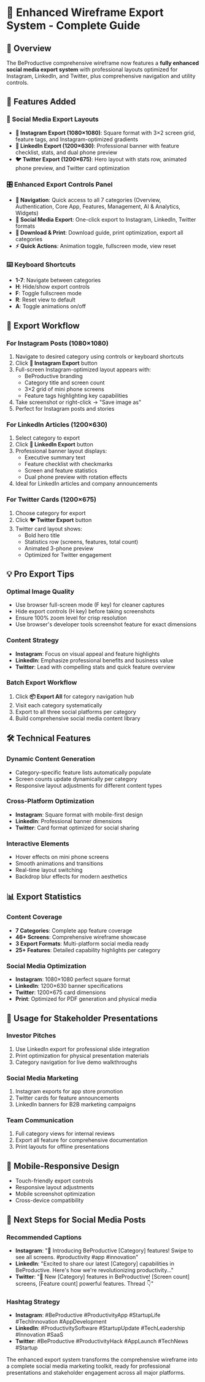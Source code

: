 # 🚀 Enhanced Wireframe Export System - Complete Guide

## 📱 Overview
The BeProductive comprehensive wireframe now features a **fully enhanced social media export system** with professional layouts optimized for Instagram, LinkedIn, and Twitter, plus comprehensive navigation and utility controls.

## 🎯 Features Added

### 📱 Social Media Export Layouts
- **📸 Instagram Export (1080×1080)**: Square format with 3×2 screen grid, feature tags, and Instagram-optimized gradients
- **💼 LinkedIn Export (1200×630)**: Professional banner with feature checklist, stats, and dual phone preview
- **🐦 Twitter Export (1200×675)**: Hero layout with stats row, animated phone preview, and Twitter card optimization

### 🎛️ Enhanced Export Controls Panel
- **🎯 Navigation**: Quick access to all 7 categories (Overview, Authentication, Core App, Features, Management, AI & Analytics, Widgets)
- **📱 Social Media Export**: One-click export to Instagram, LinkedIn, Twitter formats
- **💾 Download & Print**: Download guide, print optimization, export all categories
- **⚡ Quick Actions**: Animation toggle, fullscreen mode, view reset

### ⌨️ Keyboard Shortcuts
- **1-7**: Navigate between categories
- **H**: Hide/show export controls
- **F**: Toggle fullscreen mode
- **R**: Reset view to default
- **A**: Toggle animations on/off

## 🎨 Export Workflow

### For Instagram Posts (1080×1080)
1. Navigate to desired category using controls or keyboard shortcuts
2. Click **📸 Instagram Export** button
3. Full-screen Instagram-optimized layout appears with:
   - BeProductive branding
   - Category title and screen count
   - 3×2 grid of mini phone screens
   - Feature tags highlighting key capabilities
4. Take screenshot or right-click → "Save image as"
5. Perfect for Instagram posts and stories

### For LinkedIn Articles (1200×630)
1. Select category to export
2. Click **💼 LinkedIn Export** button
3. Professional banner layout displays:
   - Executive summary text
   - Feature checklist with checkmarks
   - Screen and feature statistics
   - Dual phone preview with rotation effects
4. Ideal for LinkedIn articles and company announcements

### For Twitter Cards (1200×675)
1. Choose category for export
2. Click **🐦 Twitter Export** button
3. Twitter card layout shows:
   - Bold hero title
   - Statistics row (screens, features, total count)
   - Animated 3-phone preview
   - Optimized for Twitter engagement

## 💡 Pro Export Tips

### Optimal Image Quality
- Use browser full-screen mode (F key) for cleaner captures
- Hide export controls (H key) before taking screenshots
- Ensure 100% zoom level for crisp resolution
- Use browser's developer tools screenshot feature for exact dimensions

### Content Strategy
- **Instagram**: Focus on visual appeal and feature highlights
- **LinkedIn**: Emphasize professional benefits and business value
- **Twitter**: Lead with compelling stats and quick feature overview

### Batch Export Workflow
1. Click **📦 Export All** for category navigation hub
2. Visit each category systematically
3. Export to all three social platforms per category
4. Build comprehensive social media content library

## 🛠️ Technical Features

### Dynamic Content Generation
- Category-specific feature lists automatically populate
- Screen counts update dynamically per category
- Responsive layout adjustments for different content types

### Cross-Platform Optimization
- **Instagram**: Square format with mobile-first design
- **LinkedIn**: Professional banner dimensions
- **Twitter**: Card format optimized for social sharing

### Interactive Elements
- Hover effects on mini phone screens
- Smooth animations and transitions
- Real-time layout switching
- Backdrop blur effects for modern aesthetics

## 📊 Export Statistics

### Content Coverage
- **7 Categories**: Complete app feature coverage
- **46+ Screens**: Comprehensive wireframe showcase
- **3 Export Formats**: Multi-platform social media ready
- **25+ Features**: Detailed capability highlights per category

### Social Media Optimization
- **Instagram**: 1080×1080 perfect square format
- **LinkedIn**: 1200×630 banner specifications
- **Twitter**: 1200×675 card dimensions
- **Print**: Optimized for PDF generation and physical media

## 🚀 Usage for Stakeholder Presentations

### Investor Pitches
1. Use LinkedIn export for professional slide integration
2. Print optimization for physical presentation materials
3. Category navigation for live demo walkthroughs

### Social Media Marketing
1. Instagram exports for app store promotion
2. Twitter cards for feature announcements
3. LinkedIn banners for B2B marketing campaigns

### Team Communication
1. Full category views for internal reviews
2. Export all feature for comprehensive documentation
3. Print layouts for offline presentations

## 📱 Mobile-Responsive Design
- Touch-friendly export controls
- Responsive layout adjustments
- Mobile screenshot optimization
- Cross-device compatibility

## 🎯 Next Steps for Social Media Posts

### Recommended Captions
- **Instagram**: "🚀 Introducing BeProductive [Category] features! Swipe to see all screens. #productivity #app #innovation"
- **LinkedIn**: "Excited to share our latest [Category] capabilities in BeProductive. Here's how we're revolutionizing productivity..."
- **Twitter**: "🎯 New [Category] features in BeProductive! [Screen count] screens, [Feature count] powerful features. Thread 👇"

### Hashtag Strategy
- **Instagram**: #BeProductive #ProductivityApp #StartupLife #TechInnovation #AppDevelopment
- **LinkedIn**: #ProductivitySoftware #StartupUpdate #TechLeadership #Innovation #SaaS
- **Twitter**: #BeProductive #ProductivityHack #AppLaunch #TechNews #Startup

The enhanced export system transforms the comprehensive wireframe into a complete social media marketing toolkit, ready for professional presentations and stakeholder engagement across all major platforms.